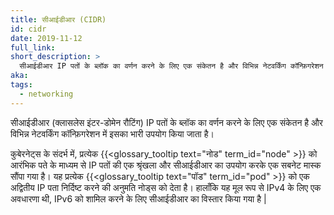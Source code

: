 ```yaml
---
title: सीआईडीआर (CIDR)
id: cidr
date: 2019-11-12
full_link:
short_description: >
  सीआईडीआर IP पतों के ब्लॉक का वर्णन करने के लिए एक संकेतन है और विभिन्न नेटवर्किंग कॉन्फ़िगरेशन में इसका भारी उपयोग किया जाता है।
aka:
tags:
  - networking
---
```


सीआईडीआर (क्लासलेस इंटर-डोमेन रौटिंग) IP पतों के ब्लॉक का वर्णन करने के लिए एक संकेतन है और विभिन्न नेटवर्किंग कॉन्फ़िगरेशन में इसका भारी उपयोग किया जाता है।

<!--more-->

कुबेरनेट्स के संदर्भ में, प्रत्येक {{<glossary_tooltip text="नोड" term_id="node" >}} को आरंभिक पते के माध्यम से IP पतों की एक श्रृंखला और सीआईडीआर का उपयोग करके एक सबनेट मास्क सौंपा गया है। यह प्रत्येक {{<glossary_tooltip text="पॉड" term_id="pod" >}} को एक अद्वितीय IP पता निर्दिष्ट करने की अनुमति नोड्स को देता है। हालाँकि यह मूल रूप से IPv4 के लिए एक अवधारणा थी, IPv6 को शामिल करने के लिए सीआईडीआर का विस्तार किया गया है |
